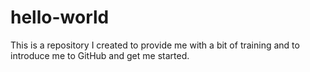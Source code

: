 # hello-world
This is a repository I created to provide me with a bit of training and to introduce me to GitHub and get me started.
